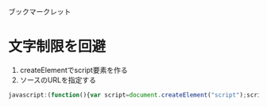 ブックマークレット
# 文字制限を回避
1. createElementでscript要素を作る
2. ソースのURLを指定する

```javascript
javascript:(function(){var script=document.createElement("script");script.charset="UTF-8";script.src="jsファイルのURL";document.body.appendChild(s)})();
```
